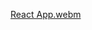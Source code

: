 [React App.webm](https://user-images.githubusercontent.com/56014478/201343451-cf4ad007-21b5-40bb-8560-39c22dbd7f06.webm)

